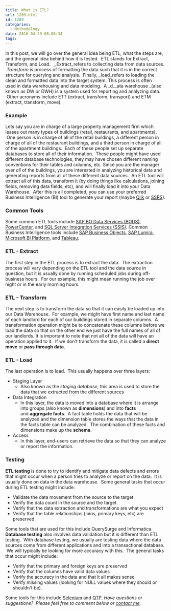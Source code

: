 ```yaml
---
title: What is ETL?
url: 1209.html
id: 1209
categories:
  - Methodology
date: 2016-04-29 08:00:34
tags:
---
```


In this post, we will go over the general idea being ETL, what the steps are, and the general idea behind how it is tested.  ETL stands for Extract, Transform, and Load.   _Extract_refers to collecting data from data sources.  _Transform_ is process of formatting the data such that it is in the correct structure for querying and analysis.  Finally, _load_refers to loading the clean and formatted data into the target system. This process is often used in data warehousing and data modeling.  A _d__ata warehouse _(also known as DW or DWH) is a system used for reporting and analyzing data.  Other acronyms include ETT (extract, transform, transport) and ETM (extract, transform, move).

### Example

Lets say you are in charge of a large property management firm which leases out many types of buildings (retail, restaurants, and apartments).  One person is in charge of all of the retail buildings, a different person in charge of all of the restaurant buildings, and a third person in charge of all of the apartment buildings.  Each of these people set up separate databases to store all of their information.  These people might have used different database technologies, they may have chosen different naming conventions for their tables and columns, etc. Since you are the manager over _all_ of the buildings, you are interested in analyzing historical data and generating reports from all of these different data sources.  An ETL tool will extract all of this data, transform it (by doing things like calculations, joining fields, removing data fields, etc), and will finally load it into your Data Warehouse.  After this is all completed, you can use your preferred Business Intelligence (BI) tool to generate your report (maybe [Qlik](/an-introduction-to-qlik-and-sqlite/) or [SSRS](/an-introduction-to-sql-server-reporting-services-ssrs/)).

### Common Tools

Some common ETL tools include [SAP BO Data Services (BODS)](http://help.sap.com/bods40), [PowerCenter](https://www.informatica.com/products/data-integration/powercenter.html#fbid=4aTQ6nFbQXs), and [SQL Server Integration Services (SSIS)](https://msdn.microsoft.com/en-us/library/ms141026.aspx). Common Business Intelligence tools include [SAP Business Objects](https://www.sapbi.com/), [SAP Lumira](http://go.sap.com/product/analytics/lumira.html), [Microsoft BI Platform](https://www.google.com/url?sa=t&rct=j&q=&esrc=s&source=web&cd=1&cad=rja&uact=8&ved=0ahUKEwj42Z_t4KrMAhXnuoMKHbx9BWYQFggpMAA&url=https%3A%2F%2Fpowerbi.microsoft.com%2F&usg=AFQjCNExvoS5uwYbcnONyLUPclWQN7HzFg&sig2=iT4vbU0pCsiB96SLNF52jQ), and [Tableau](https://www.google.com/url?sa=t&rct=j&q=&esrc=s&source=web&cd=1&cad=rja&uact=8&ved=0ahUKEwjr_Kn14KrMAhWJn4MKHRdZCHwQFgg7MAA&url=http%3A%2F%2Fget.tableau.com%2Fcampaign%2Fbusiness-intelligence.html&usg=AFQjCNFHBuOxTuoF9zMa8YeCH7jJV9nXTA&sig2=1_pHOc7ptqXanJ5lT_NqZw&bvm=bv.120551593,d.amc).

### ETL - Extract

The first step in the ETL process is to extract the data.  The extraction process will vary depending on the ETL tool and the data source in question, but it is usually done by running scheduled jobs during off-business hours.  For our example, this might mean running the job over night or in the early morning hours.

### ETL - Transform

The next step is to transform the data so that it can easily be loaded up into our Data Warehouse.  For example, we might have first name and last name of each landlord for each of our buildings stored in separate columns.  A transformation operation might be to concatenate these columns before we load the data so that on the other end we just have the full names of all of our landlords. It is important to note that not all of the data will have an operation applied to it.  If we don't transform the data, it is called a **direct move** or **pass through data**.

### **ETL - Load**

The last operation is to load.  This usually happens over three layers:

*   Staging Layer
    *   Also known as the _staging database_, this area is used to store the data that we extracted from the different sources
*   Data Integration
    *   In this layer, the data is moved into a database where it is arrange into groups (also known as **dimensions**) and into **facts** and **aggregate facts**.  A fact table holds the data that will be analyzed and the dimension table stores the ways that the data in the facts table can be analyzed.  The combination of these facts and dimensions make up the **schema**.
*   Access
    *   In this layer, end-users can retrieve the data so that they can analyze or report the information.

### Testing

**ETL testing** is done to try to identify and mitigate data defects and errors that might occur when a person tries to analyze or report on the data.  It is usually done on data in the data warehouse.  Some general tasks that occur during ETL testing might include:

*   Validate the data movement from the source to the target
*   Verify the data count in the source and the target
*   Verify that the data extraction and transformations are what you expect
*   Verify that the table relationships (joins, primary keys, etc) are preserved

Some tools that are used for this include QuerySurge and Informatica. **Database testing** also involves data validation but it is different than ETL testing.  With database testing, we usually are testing data where the data sources come from different applications and into a transactional database.  We will typically be looking for more accuracy with this.  The general tasks that occur might include:

*   Verify that the primary and foreign keys are preserved
*   Verify that the columns have valid data values
*   Verify the accuracy in the data and that it all makes sense
*   Verify missing values (looking for NULL values where they should or shouldn't be).

Some tools for this include [Selenium](https://www.google.com/url?sa=t&rct=j&q=&esrc=s&source=web&cd=1&cad=rja&uact=8&ved=0ahUKEwju8KSijLTMAhVF6CYKHb5HBU0QFggcMAA&url=http%3A%2F%2Fwww.seleniumhq.org%2F&usg=AFQjCNG0l4NC_Rls4vtRgDkPoYl1H5FG4A&sig2=xghQZfgDF_tuoa-kSvg7ww&bvm=bv.120853415,d.eWE) and [QTP](http://www.tutorialspoint.com/qtp/qtp_overview.htm). _Have questions or suggestions?  Please feel free to comment below or [contact me](/contact/)._